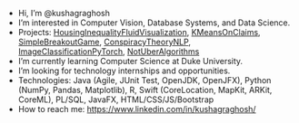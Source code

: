 - Hi, I’m @kushagraghosh
- I’m interested in Computer Vision, Database Systems, and Data Science.
- Projects: [HousingInequalityFluidVisualization](https://github.com/kushagraghosh/HousingInequalityFluidVisualization), [KMeansOnClaims](https://github.com/kushagraghosh/KMeansOnClaims), [SimpleBreakoutGame](https://github.com/kushagraghosh/SimpleBreakoutGame), [ConspiracyTheoryNLP](https://www.logan-cooper.com/conspiracy-network/), [ImageClassificationPyTorch](https://github.com/songyoungoh/team_bassconnections_eurosat), [NotUberAlgorithms](https://github.com/kushagraghosh/NotUber)
- I’m currently learning Computer Science at Duke University.
- I’m looking for technology internships and opportunities. 
- Technologies: Java (Agile, JUnit Test, OpenJDK, OpenJFX), Python (NumPy, Pandas, Matplotlib), R, Swift (CoreLocation, MapKit, ARKit, CoreML), PL/SQL, JavaFX, HTML/CSS/JS/Bootstrap
- How to reach me: https://www.linkedin.com/in/kushagraghosh/

<!---
kushagraghosh/kushagraghosh is a ✨ special ✨ repository because its `README.md` (this file) appears on your GitHub profile.
You can click the Preview link to take a look at your changes.
--->

